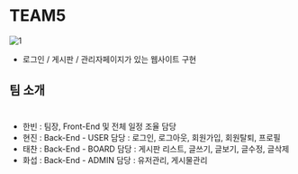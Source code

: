 # TEAM5 
![1](https://user-images.githubusercontent.com/99451529/155673935-3957bb4c-a062-421b-960d-7da85130945b.gif)
- 로그인 / 게시판 / 관리자페이지가 있는 웹사이트 구현


## 팀 소개
#  
- 한빈 : 팀장, Front-End 및 전체 일정 조율 담당  
- 현진 : Back-End - USER 담당 : 로그인, 로그아웃, 회원가입, 회원탈퇴, 프로필  
- 태찬 : Back-End - BOARD 담당 : 게시판 리스트, 글쓰기, 글보기, 글수정, 글삭제  
- 화섭 : Back-End - ADMIN 담당 : 유저관리, 게시물관리  



